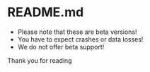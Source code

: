 # README.md

- Please note that these are beta versions!
- You have to expect crashes or data losses!
- We do not offer beta support!


Thank you for reading
